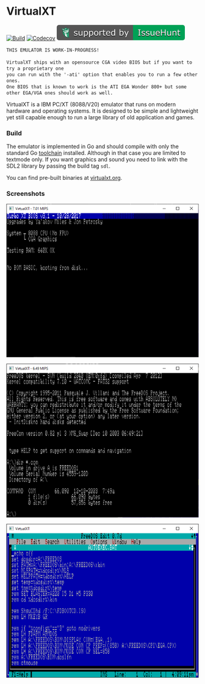 # VirtualXT

[![Build](https://travis-ci.com/andreas-jonsson/virtualxt.svg?branch=master)](https://travis-ci.com/andreas-jonsson/virtualxt)
[![Codecov](https://codecov.io/gh/andreas-jonsson/virtualxt/branch/master/graph/badge.svg)](https://codecov.io/gh/andreas-jonsson/virtualxt)
[![Support](https://github.com/BoostIO/issuehunt-materials/raw/master/v1/issuehunt-shield-v1.svg)](https://issuehunt.io/r/andreas-jonsson/virtualxt)

```
THIS EMULATOR IS WORK-IN-PROGRESS!

VirtualXT ships with an opensource CGA video BIOS but if you want to try a proprietary one
you can run with the '-ati' option that enables you to run a few other ones.
One BIOS that is known to work is the ATI EGA Wonder 800+ but some other EGA/VGA ones should work as well.
```

VirtualXT is a IBM PC/XT (8088/V20) emulator that runs on modern hardware and operating systems.
It is designed to be simple and lightweight yet still capable enough to run a large
library of old application and games.

### Build

The emulator is implemented in Go and should compile with only the standard Go [toolchain](https://golang.org/dl/) installed. Although in that case you are limited to textmode only.
If you want graphics and sound you need to link with the SDL2 library by passing the build tag ```sdl```.

You can find pre-built binaries at [virtualxt.org](https://virtualxt.org).

### Screenshots

![bios screenshot](doc/screenshots/bios.PNG)

![freedos screenshot](doc/screenshots/freedos.PNG)

![edit screenshot](doc/screenshots/edit.PNG)